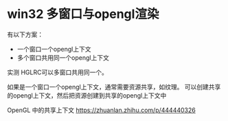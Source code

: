 # win32 多窗口与opengl渲染


有以下方案：
* 一个窗口一个opengl上下文
* 多个窗口共用同一个opengl上下文

实测 HGLRC可以多窗口共用同一个。


如果是一个窗口一个opengl上下文，通常需要资源共享，如纹理。
可以创建共享的opengl上下文，然后把资源创建到共享的opengl上下文中


OpenGL 中的共享上下文 https://zhuanlan.zhihu.com/p/444440326